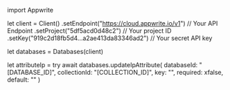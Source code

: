 import Appwrite

let client = Client()
    .setEndpoint("https://cloud.appwrite.io/v1") // Your API Endpoint
    .setProject("5df5acd0d48c2") // Your project ID
    .setKey("919c2d18fb5d4...a2ae413da83346ad2") // Your secret API key

let databases = Databases(client)

let attributeIp = try await databases.updateIpAttribute(
    databaseId: "[DATABASE_ID]",
    collectionId: "[COLLECTION_ID]",
    key: "",
    required: xfalse,
    default: ""
)

